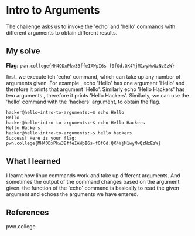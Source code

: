 # Intro to Arguments
The challenge asks us to invoke the 'echo' and 'hello' commands with different arguments to obtain different results.

## My solve
**Flag:** `pwn.college{MH4ODxPkw3BffeIAWpI6s-f0fOd.QX4YjM1wyNwQzNzEzW}`

first, we execute teh 'echo' command, which can take up any number of arguments given. For example , echo 'Hello' has one argument 'Hello' and 
therefore it prints that argument 'Hello'. Similarly echo 'Hello Hackers' has two arguments , therefore it prints 'Hello Hackers'.
Similarly, we can use the 'hello' command with the 'hackers' argument, to obtain the flag.

```
hacker@hello~intro-to-arguments:~$ echo Hello
Hello
hacker@hello~intro-to-arguments:~$ echo Hello Hackers
Hello Hackers
hacker@hello~intro-to-arguments:~$ hello hackers
Success! Here is your flag:
pwn.college{MH4ODxPkw3BffeIAWpI6s-f0fOd.QX4YjM1wyNwQzNzEzW}
```

## What I learned
I learnt how linux commands work and take up different arguments. And sometimes the output of the command changes 
based on the argument given. the function of the 'echo' command is basically to read the given argument and echoes 
the arguments we have entered.

## References 
pwn.college

